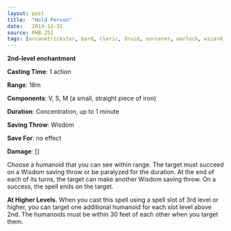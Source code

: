 ```yaml
---
layout: post
title:  "Hold Person"
date:   2014-12-31
source: PHB.251
tags: [arcanetrickster, bard, cleric, druid, sorcerer, warlock, wizard, level2, enchantment]
---
```


**2nd-level enchantment**

**Casting Time**: 1 action

**Range**: 18m

**Components**: V, S, M (a small, straight piece of iron)

**Duration**: Concentration, up to 1 minute

**Saving Throw**: Wisdom

**Save For**: no effect

**Damage**: []

Choose a humanoid that you can see within range. The target must succeed on a Wisdom saving throw or be paralyzed for the duration. At the end of each of its turns, the target can make another Wisdom saving throw. On a success, the spell ends on the target.

**At Higher Levels.** When you cast this spell using a spell slot of 3rd level or higher, you can target one additional humanoid for each slot level above 2nd. The humanoids must be within 30 feet of each other when you target them.
